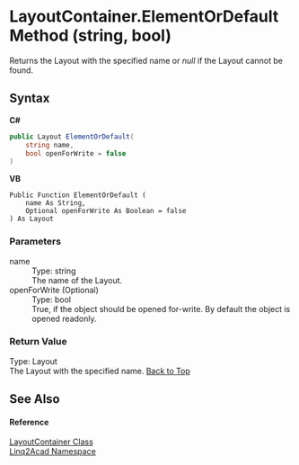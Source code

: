 # LayoutContainer.ElementOrDefault Method (string, bool)
 

Returns the Layout with the specified name or <i>null</i> if the Layout cannot be found.

## Syntax

**C#**<br />
``` C#
public Layout ElementOrDefault(
	string name,
	bool openForWrite = false
)
```

**VB**<br />
``` VB
Public Function ElementOrDefault ( 
	name As String,
	Optional openForWrite As Boolean = false
) As Layout
```


### Parameters
<dl><dt>name</dt><dd>Type: string<br />The name of the Layout.</dd><dt>openForWrite (Optional)</dt><dd>Type: bool<br />True, if the object should be opened for-write. By default the object is opened readonly.</dd></dl>

### Return Value
Type: Layout<br />The Layout with the specified name.
<a href="#LayoutContainerElementOrDefault-Method-string-bool">Back to Top</a>

## See Also


#### Reference
<a href="T_Linq2Acad_LayoutContainer.md#LayoutContainer-Class">LayoutContainer Class</a><br /><a href="N_Linq2Acad.md#Linq2Acad-Namespace">Linq2Acad Namespace</a><br />
